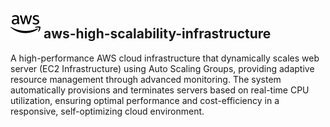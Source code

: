 ## ![AWS Infrastructure Architecture](/aws.svg) aws-high-scalability-infrastructure


A high-performance AWS cloud infrastructure that dynamically scales web server (EC2 Infrastructure) using Auto Scaling Groups, providing adaptive resource management through advanced monitoring. The system automatically provisions and terminates servers based on real-time CPU utilization, ensuring optimal performance and cost-efficiency in a responsive, self-optimizing cloud environment.
